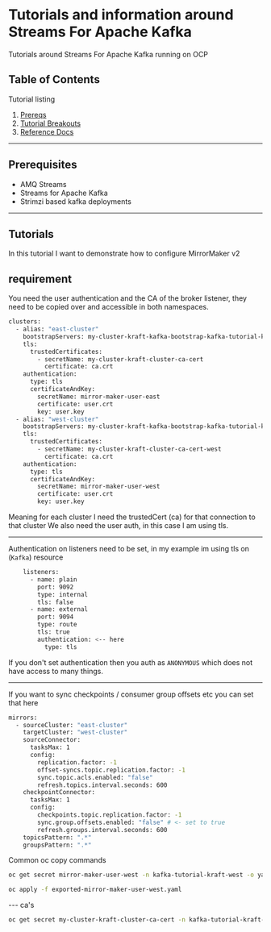 # Tutorials and information around Streams For Apache Kafka

Tutorials around Streams For Apache Kafka running on OCP

## Table of Contents

Tutorial listing

1. [Prereqs](#prerequisites)
2. [Tutorial Breakouts](#tutorials)
3. [Reference Docs](#reference-docs)

---

## Prerequisites

- AMQ Streams
- Streams for Apache Kafka
- Strimzi based kafka deployments

---

## Tutorials

In this tutorial I want to demonstrate how to configure MirrorMaker v2 

## requirement
You need the user authentication and the CA of the broker listener, they need to be copied over and accessible in both namespaces.

```bash
clusters:
  - alias: "east-cluster"
    bootstrapServers: my-cluster-kraft-kafka-bootstrap-kafka-tutorial-kraft-east.apps.axolab.axodevelopment.dev:443
    tls:
      trustedCertificates:
        - secretName: my-cluster-kraft-cluster-ca-cert
          certificate: ca.crt
    authentication:
      type: tls
      certificateAndKey:
        secretName: mirror-maker-user-east
        certificate: user.crt
        key: user.key
  - alias: "west-cluster"
    bootstrapServers: my-cluster-kraft-kafka-bootstrap-kafka-tutorial-kraft-west.apps.axolab.axodevelopment.dev:443
    tls:
      trustedCertificates:
        - secretName: my-cluster-kraft-cluster-ca-cert-west
          certificate: ca.crt
    authentication:
      type: tls
      certificateAndKey:
        secretName: mirror-maker-user-west
        certificate: user.crt
        key: user.key
```

Meaning for each cluster I need the trustedCert (ca) for that connection to that cluster
We also need the user auth, in this case I am using tls.

---

Authentication on listeners need to be set, in my example im using tls on (`Kafka`) resource

```bash
    listeners:
      - name: plain
        port: 9092
        type: internal
        tls: false
      - name: external
        port: 9094
        type: route
        tls: true
        authentication: <-- here
          type: tls
```

If you don't set authentication then you auth as `ANONYMOUS` which does not have access to many things.

---

If you want to sync checkpoints / consumer group offsets etc you can set that here

```bash
mirrors:
  - sourceCluster: "east-cluster"
    targetCluster: "west-cluster"
    sourceConnector:
      tasksMax: 1
      config:
        replication.factor: -1
        offset-syncs.topic.replication.factor: -1
        sync.topic.acls.enabled: "false"
        refresh.topics.interval.seconds: 600
    checkpointConnector:
      tasksMax: 1
      config:
        checkpoints.topic.replication.factor: -1
        sync.group.offsets.enabled: "false" # <- set to true
        refresh.groups.interval.seconds: 600
    topicsPattern: ".*"
    groupsPattern: ".*"
```

Common oc copy commands

```bash
oc get secret mirror-maker-user-west -n kafka-tutorial-kraft-west -o yaml > exported-mirror-maker-user-west.yaml

oc apply -f exported-mirror-maker-user-west.yaml
```

--- ca's

```bash
oc get secret my-cluster-kraft-cluster-ca-cert -n kafka-tutorial-kraft-west -o yaml > exported-west-cluster-ca-cert.yaml
```